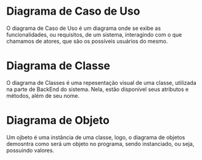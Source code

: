 <h1>Diagrama de Caso de Uso</h1>

O diagrama de Caso de Uso é um diagrama onde se exibe as funcionalidades, ou requisitos, 
de um sistema, interagindo com o que chamamos de atores, que são os possíveis usuários do mesmo.

<h1>Diagrama de Classe</h1>

O diagrama de Classes é uma repesentação visual de uma classe, utilizada na parte de BackEnd do sistema.
Nela, estão disponível seus atributos e métodos, além de seu nome.

<h1>Diagrama de Objeto</h1>

Um ojbeto é uma instância de uma classe, logo, o diagrama de objetos demosntra como será um objeto no
programa, sendo instanciado, ou seja, possuindo valores.
